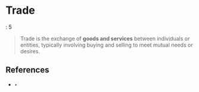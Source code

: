 # Trade

: 5

> Trade is the exchange of **goods and services** between individuals or entities, typically involving buying and selling to meet mutual needs or desires.
> 

## References

- ‣